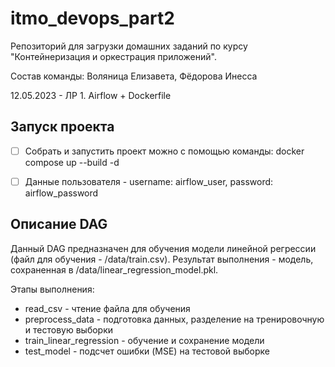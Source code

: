 # itmo_devops_part2
Репозиторий для загрузки домашних заданий по курсу "Контейнеризация и оркестрация приложений". 

Состав команды: Воляница Елизавета, Фёдорова Инесса

12.05.2023 - ЛР 1. Airflow + Dockerfile


## Запуск проекта

- [ ] Собрать и запустить проект можно с помощью команды: docker compose up --build -d
- [ ] Данные пользователя - username: airflow_user, password: airflow_password


## Описание DAG

Данный DAG предназначен для обучения модели линейной регрессии (файл для обучения - /data/train.csv). Результат выполнения - модель, сохраненная в /data/linear_regression_model.pkl.

Этапы выполнения:
- read_csv - чтение файла для обучения
- preprocess_data - подготовка данных, разделение на тренировочную и тестовую выборки
- train_linear_regression - обучение и сохранение модели
- test_model - подсчет ошибки (MSE) на тестовой выборке 


